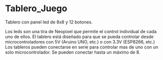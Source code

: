 # Tablero_Juego
Tablero con panel led de 8x8 y 12 botones.

Los leds son una tira de Neopixel que permite el control individual de cada uno de ellos. El tablero está diseñado para que se pueda controlar desde microcontroladores con 5V (Aruino UNO, etc.) o con 3.3V (ESP8266, etc.)
Los tableros pueden conectarse en serie para controlar mas de uno con un solo microcontrolador. Se pueden conectar hasta un máximo de 8.

